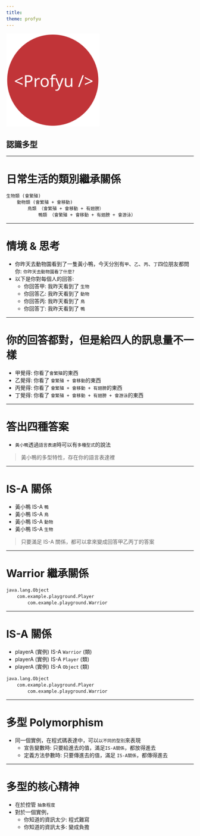 ```yaml
---
title:  
theme: profyu
---
```


<!-- .slide: data-background="assets/background.png" -->
<img style='border:none;background:none;box-shadow:none;' src='assets/logo.svg' width="250"/>

## 認識多型


---

# 日常生活的類別繼承關係

```txt
生物類 (會繁殖)
    動物類 (會繁殖 + 會移動)
        鳥類 （會繁殖 + 會移動 + 有翅膀）
            鴨類 （會繁殖 + 會移動 + 有翅膀 + 會游泳）
```

---

# 情境 & 思考

* 你昨天去動物園看到了一隻黃小鴨，今天分別有`甲`、`乙`、`丙`、`丁`四位朋友都問你: `你昨天去動物園看了什麼?`
* 以下是你對每個人的回答:
  * 你回答甲: 我昨天看到了 `生物`
  * 你回答乙: 我昨天看到了 `動物`
  * 你回答丙: 我昨天看到了 `鳥`
  * 你回答丁: 我昨天看到了 `鴨`

---

# 你的回答都對，但是給四人的訊息量不一樣

* 甲覺得: 你看了`會繁殖`的東西
* 乙覺得: 你看了 `會繁殖 + 會移動`的東西
* 丙覺得: 你看了 `會繁殖 + 會移動 + 有翅膀`的東西
* 丁覺得: 你看了 `會繁殖 + 會移動 + 有翅膀 + 會游泳`的東西

---

# 答出四種答案

* `黃小鴨`透過`語言表達`時可以有`多種型式`的說法

> 黃小鴨的多型特性，存在你的語言表達裡

---

# IS-A 關係

* 黃小鴨 IS-A `鴨`
* 黃小鴨 IS-A `鳥`
* 黃小鴨 IS-A `動物`
* 黃小鴨 IS-A `生物`

> 只要滿足 IS-A 關係，都可以拿來變成回答甲乙丙丁的答案

---

# Warrior 繼承關係

```txt
java.lang.Object
    com.example.playground.Player
        com.example.playground.Warrior
```

---

# IS-A 關係

* playerA (實例)  IS-A `Warrior` (類)
* playerA (實例) IS-A `Player` (類)
* playerA (實例) IS-A `Object` (類)

```txt
java.lang.Object
    com.example.playground.Player
        com.example.playground.Warrior
```

---

# 多型 Polymorphism

* 同一個實例，在程式碼表達中，可以`以不同的型別`來表現
  * 宣告變數時: 只要給進去的值，滿足`IS-A關係`，都放得進去
  * 定義方法參數時: 只要傳進去的值，滿足 `IS-A關係`，都傳得進去

---

# 多型的核心精神

* 在於控管 `抽象程度`
* 對於一個實例，
  * 你知道的資訊太少: 程式難寫
  * 你知道的資訊太多: 變成負擔